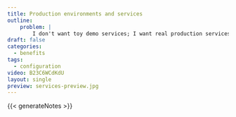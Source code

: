 ```yaml
---
title: Production environments and services
outline:
    problem: |
        I don't want toy demo services; I want real production services.
draft: false
categories:
  - benefits
tags:
  - configuration
video: B23C6WCdKdU
layout: single
preview: services-preview.jpg
---
```


{{< generateNotes >}}
